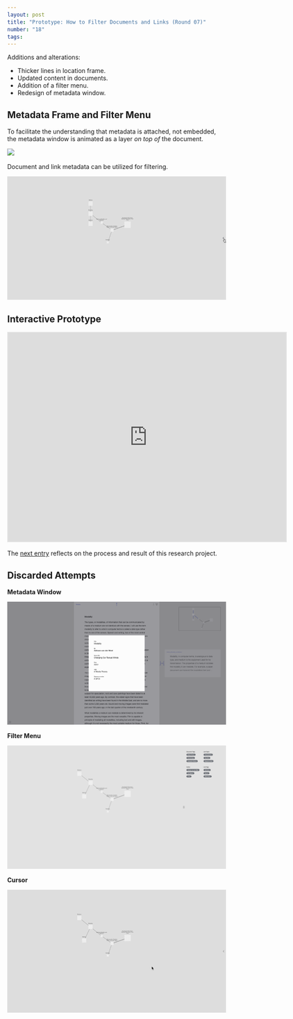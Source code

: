 ```yaml
---
layout: post
title: "Prototype: How to Filter Documents and Links (Round 07)"
number: "18"
tags:
---
```


Additions and alterations:
- Thicker lines in location frame.
- Updated content in documents.
- Addition of a filter menu.
- Redesign of metadata window.

## Metadata Frame and Filter Menu

To facilitate the understanding that metadata is attached, not embedded, the metadata window is animated as a layer *on top of* the document.


![](assets/4_taglinks_and_metadata.gif)

Document and link metadata can be utilized for filtering.

![](assets/5_basic_filtering.gif)

## Interactive Prototype

<iframe style="border: 2px solid rgba(0, 0, 0, 0.1)" width="640" height="480" src="https://framer.com/embed/Round-06--hDt0qsaq8QlB3oLigjRr/F_MbbVHe7?highlights=0" allowfullscreen></iframe>

The [next entry](19) reflects on the process and result of this research project.

## Discarded Attempts

**Metadata Window**

![](assets/metedata_window.png)

**Filter Menu**

![](assets/filterpanel_01.png)

**Cursor**

![](assets/round_06_test_cursor_test.gif)
